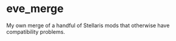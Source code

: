 # eve_merge
My own merge of a handful of Stellaris mods that otherwise have compatibility problems.

